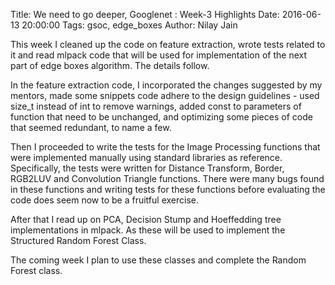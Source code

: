 Title: We need to go deeper, Googlenet : Week-3 Highlights
Date: 2016-06-13 20:00:00
Tags: gsoc, edge_boxes
Author: Nilay Jain

This week I cleaned up the code on feature extraction, wrote tests related to it and read mlpack code that will be used for implementation of the next part of edge boxes algorithm. The details follow.

In the feature extraction code, I incorporated the changes suggested by my mentors, made some snippets code adhere to the design guidelines - used size_t instead of int to remove warnings, added const to parameters of function that need to be unchanged, and optimizing some pieces of code that seemed redundant, to name a few.

Then I proceeded to write the tests for the Image Processing functions that were implemented manually using standard libraries as reference. Specifically, the tests were written for Distance Transform, Border, RGB2LUV and Convolution Triangle functions. There were many bugs found in these functions and writing tests for these functions before evaluating the code does seem now to be a fruitful exercise.

After that I read up on PCA, Decision Stump and Hoeffedding tree implementations in mlpack. As these will be used to implement the Structured Random Forest Class.

The coming week I plan to use these classes and complete the Random Forest class.